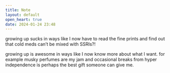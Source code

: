 ```yaml
---
title: Note
layout: default
open_heart: true
date: 2024-01-24 23:48
---
```


growing up sucks in ways like I now have to read the fine prints and find out that cold meds can’t be mixed with SSRIs?!

growing up is awesome in ways like I now know more about what I want. for example musky perfumes are my jam and occasional breaks from hyper independence is perhaps the best gift someone can give me.
